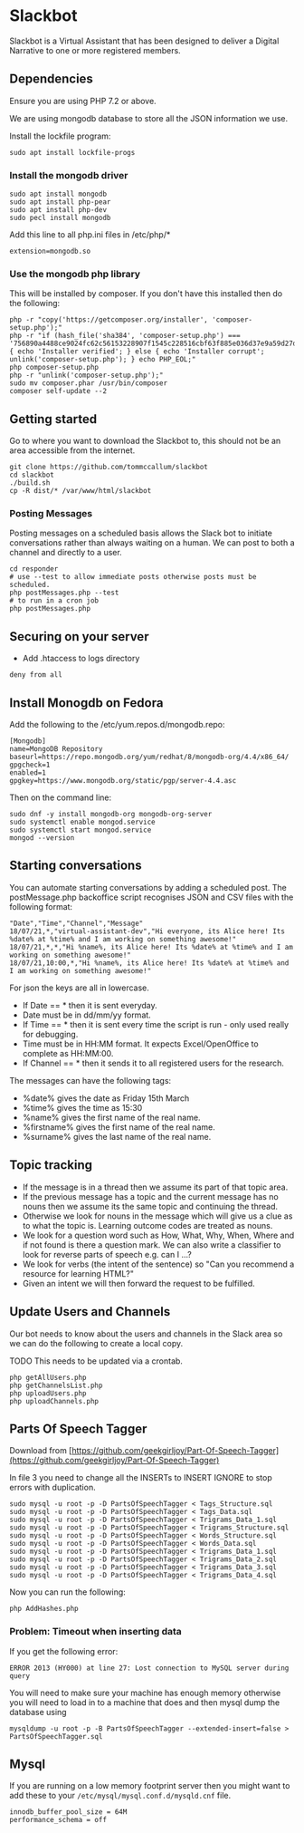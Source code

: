 # Slackbot

Slackbot is a Virtual Assistant that has been designed to deliver a Digital Narrative to one or more registered members.

## Dependencies

Ensure you are using PHP 7.2 or above.

We are using mongodb database to store all the JSON information we use.  

Install the lockfile program:

```
sudo apt install lockfile-progs
```

### Install the mongodb driver

```
sudo apt install mongodb
sudo apt install php-pear
sudo apt install php-dev
sudo pecl install mongodb
```

Add this line to all php.ini files in /etc/php/*

```
extension=mongodb.so
```

### Use the mongodb php library

This will be installed by composer.   If you don't have this installed then do the following:

```
php -r "copy('https://getcomposer.org/installer', 'composer-setup.php');"
php -r "if (hash_file('sha384', 'composer-setup.php') === '756890a4488ce9024fc62c56153228907f1545c228516cbf63f885e036d37e9a59d27d63f46af1d4d07ee0f76181c7d3') { echo 'Installer verified'; } else { echo 'Installer corrupt'; unlink('composer-setup.php'); } echo PHP_EOL;"
php composer-setup.php
php -r "unlink('composer-setup.php');"
sudo mv composer.phar /usr/bin/composer
composer self-update --2
```


## Getting started

Go to where you want to download the Slackbot to, this should not be an area accessible from the internet.

```
git clone https://github.com/tommccallum/slackbot
cd slackbot
./build.sh
cp -R dist/* /var/www/html/slackbot
```

### Posting Messages

Posting messages on a scheduled basis allows the Slack bot to initiate conversations rather than always waiting on a human.  We can post to both a channel and directly to a user.

```
cd responder
# use --test to allow immediate posts otherwise posts must be scheduled.
php postMessages.php --test
# to run in a cron job
php postMessages.php
```

## Securing on your server

* Add .htaccess to logs directory

```
deny from all
```

## Install Monogdb on Fedora

Add the following to the /etc/yum.repos.d/mongodb.repo:

```
[Mongodb]
name=MongoDB Repository
baseurl=https://repo.mongodb.org/yum/redhat/8/mongodb-org/4.4/x86_64/
gpgcheck=1
enabled=1
gpgkey=https://www.mongodb.org/static/pgp/server-4.4.asc
```

Then on the command line:
```
sudo dnf -y install mongodb-org mongodb-org-server
sudo systemctl enable mongod.service 
sudo systemctl start mongod.service 
mongod --version
```

## Starting conversations

You can automate starting conversations by adding a scheduled post.  The postMessage.php backoffice script recognises JSON and CSV files with the following format:

```
"Date","Time","Channel","Message"
18/07/21,*,"virtual-assistant-dev","Hi everyone, its Alice here! Its %date% at %time% and I am working on something awesome!"
18/07/21,*,*,"Hi %name%, its Alice here! Its %date% at %time% and I am working on something awesome!"
18/07/21,10:00,*,"Hi %name%, its Alice here! Its %date% at %time% and I am working on something awesome!"
```

For json the keys are all in lowercase.

* If Date == * then it is sent everyday.
* Date must be in dd/mm/yy format.
* If Time == * then it is sent every time the script is run - only used really for debugging.
* Time must be in HH:MM format.  It expects Excel/OpenOffice to complete as HH:MM:00.
* If Channel == * then it sends it to all registered users for the research.

The messages can have the following tags:

* %date% gives the date as Friday 15th March
* %time% gives the time as 15:30
* %name% gives the first name of the real name.
* %firstname% gives the first name of the real name.
* %surname% gives the last name of the real name.

## Topic tracking

* If the message is in a thread then we assume its part of that topic area.
* If the previous message has a topic and the current message has no nouns then we assume its the same topic and continuing the thread.
* Otherwise we look for nouns in the message which will give us a clue as to what the topic is.  Learning outcome codes are treated as nouns.
* We look for a question word such as How, What, Why, When, Where and if not found is there a question mark.  We can also write a classifier to look for reverse parts of speech e.g. can I ...?
* We look for verbs (the intent of the sentence) so "Can you recommend a resource for learning HTML?"
* Given an intent we will then forward the request to be fulfilled.

## Update Users and Channels

Our bot needs to know about the users and channels in the Slack area so we can do the following to create a local copy.  

TODO This needs to be updated via a crontab.

```
php getAllUsers.php 
php getChannelsList.php 
php uploadUsers.php 
php uploadChannels.php 
```



## Parts Of Speech Tagger

Download from [https://github.com/geekgirljoy/Part-Of-Speech-Tagger](https://github.com/geekgirljoy/Part-Of-Speech-Tagger)

In file 3 you need to change all the INSERTs to INSERT IGNORE to stop errors with duplication.

```
sudo mysql -u root -p -D PartsOfSpeechTagger < Tags_Structure.sql 
sudo mysql -u root -p -D PartsOfSpeechTagger < Tags_Data.sql 
sudo mysql -u root -p -D PartsOfSpeechTagger < Trigrams_Data_1.sql 
sudo mysql -u root -p -D PartsOfSpeechTagger < Trigrams_Structure.sql 
sudo mysql -u root -p -D PartsOfSpeechTagger < Words_Structure.sql 
sudo mysql -u root -p -D PartsOfSpeechTagger < Words_Data.sql 
sudo mysql -u root -p -D PartsOfSpeechTagger < Trigrams_Data_1.sql 
sudo mysql -u root -p -D PartsOfSpeechTagger < Trigrams_Data_2.sql 
sudo mysql -u root -p -D PartsOfSpeechTagger < Trigrams_Data_3.sql 
sudo mysql -u root -p -D PartsOfSpeechTagger < Trigrams_Data_4.sql 
```

Now you can run the following:

```
php AddHashes.php
```

### Problem: Timeout when inserting data

If you get the following error:

```
ERROR 2013 (HY000) at line 27: Lost connection to MySQL server during query
```

You will need to make sure your machine has enough memory otherwise you will need to load in to a machine that does and then mysql dump the database using
```
mysqldump -u root -p -B PartsOfSpeechTagger --extended-insert=false > PartsOfSpeechTagger.sql
```

## Mysql 

If you are running on a low memory footprint server then you might want to add these to your ```/etc/mysql/mysql.conf.d/mysqld.cnf``` file.

```
innodb_buffer_pool_size = 64M
performance_schema = off
```